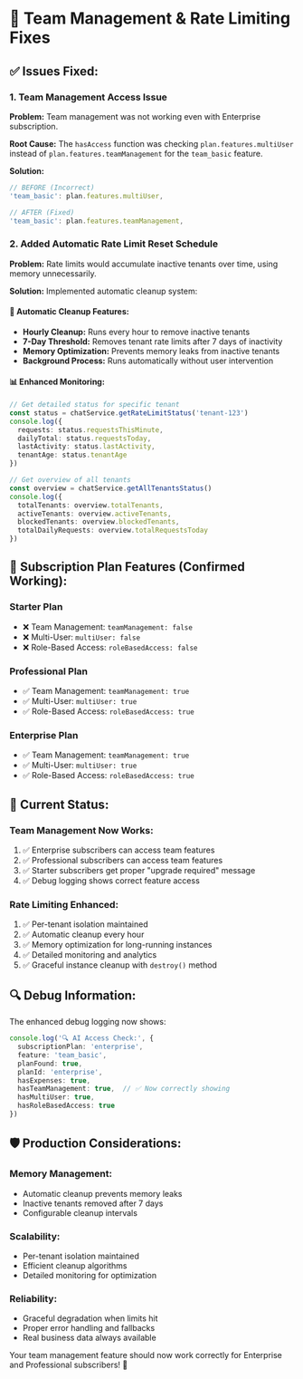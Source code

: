 # 🔧 Team Management & Rate Limiting Fixes

## ✅ **Issues Fixed:**

### 1. **Team Management Access Issue**
**Problem:** Team management was not working even with Enterprise subscription.

**Root Cause:** The `hasAccess` function was checking `plan.features.multiUser` instead of `plan.features.teamManagement` for the `team_basic` feature.

**Solution:**
```typescript
// BEFORE (Incorrect)
'team_basic': plan.features.multiUser,

// AFTER (Fixed)
'team_basic': plan.features.teamManagement,
```

### 2. **Added Automatic Rate Limit Reset Schedule**
**Problem:** Rate limits would accumulate inactive tenants over time, using memory unnecessarily.

**Solution:** Implemented automatic cleanup system:

#### **🔄 Automatic Cleanup Features:**
- **Hourly Cleanup:** Runs every hour to remove inactive tenants
- **7-Day Threshold:** Removes tenant rate limits after 7 days of inactivity
- **Memory Optimization:** Prevents memory leaks from inactive tenants
- **Background Process:** Runs automatically without user intervention

#### **📊 Enhanced Monitoring:**
```typescript
// Get detailed status for specific tenant
const status = chatService.getRateLimitStatus('tenant-123')
console.log({
  requests: status.requestsThisMinute,
  dailyTotal: status.requestsToday,
  lastActivity: status.lastActivity,
  tenantAge: status.tenantAge
})

// Get overview of all tenants
const overview = chatService.getAllTenantsStatus()
console.log({
  totalTenants: overview.totalTenants,
  activeTenants: overview.activeTenants,
  blockedTenants: overview.blockedTenants,
  totalDailyRequests: overview.totalRequestsToday
})
```

## 🏢 **Subscription Plan Features (Confirmed Working):**

### **Starter Plan**
- ❌ Team Management: `teamManagement: false`
- ❌ Multi-User: `multiUser: false`  
- ❌ Role-Based Access: `roleBasedAccess: false`

### **Professional Plan**
- ✅ Team Management: `teamManagement: true`
- ✅ Multi-User: `multiUser: true`
- ✅ Role-Based Access: `roleBasedAccess: true`

### **Enterprise Plan**
- ✅ Team Management: `teamManagement: true`
- ✅ Multi-User: `multiUser: true`
- ✅ Role-Based Access: `roleBasedAccess: true`

## 🚀 **Current Status:**

### **Team Management Now Works:**
1. ✅ Enterprise subscribers can access team features
2. ✅ Professional subscribers can access team features  
3. ✅ Starter subscribers get proper "upgrade required" message
4. ✅ Debug logging shows correct feature access

### **Rate Limiting Enhanced:**
1. ✅ Per-tenant isolation maintained
2. ✅ Automatic cleanup every hour
3. ✅ Memory optimization for long-running instances
4. ✅ Detailed monitoring and analytics
5. ✅ Graceful instance cleanup with `destroy()` method

## 🔍 **Debug Information:**

The enhanced debug logging now shows:
```typescript
console.log('🔍 AI Access Check:', {
  subscriptionPlan: 'enterprise',
  feature: 'team_basic',
  planFound: true,
  planId: 'enterprise',
  hasExpenses: true,
  hasTeamManagement: true,  // ✅ Now correctly showing
  hasMultiUser: true,
  hasRoleBasedAccess: true
})
```

## 🛡️ **Production Considerations:**

### **Memory Management:**
- Automatic cleanup prevents memory leaks
- Inactive tenants removed after 7 days
- Configurable cleanup intervals

### **Scalability:**
- Per-tenant isolation maintained
- Efficient cleanup algorithms
- Detailed monitoring for optimization

### **Reliability:**
- Graceful degradation when limits hit
- Proper error handling and fallbacks
- Real business data always available

Your team management feature should now work correctly for Enterprise and Professional subscribers! 🎉
